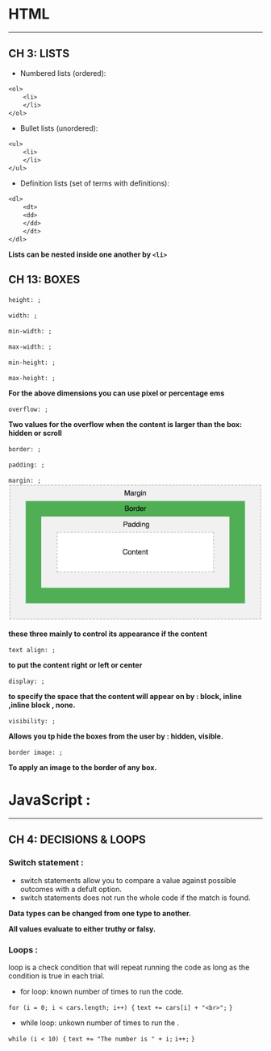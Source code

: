 # HTML
-------

## CH 3: LISTS

- Numbered lists (ordered):

```
<ol>
    <li>
    </li>
</ol>
```

- Bullet lists (unordered):

```
<ul>
    <li>
    </li>
</ul>   
```

- Definition lists (set of terms with definitions):

```
<dl>
    <dt>
    <dd>
    </dd>
    </dt>
</dl>   
```

**Lists can be nested inside one another by `<li>`**

## CH 13: BOXES


`height: ;`

`width: ; `

`min-width: ;`

`max-width: ; `

`min-height: ;`

`max-height: ;`

**For the above dimensions you can use pixel or percentage ems**

`overflow: ;`

**Two values for the overflow when the content is larger than the box: hidden or scroll**

`border: ;`                                  

`padding: ;`

`margin: ;`
![Box Model](box-model.png)

**these three mainly to control its appearance if the content**

`text align: ;`

**to put the content right or left or center**

`display: ;`

**to specify the space that the content will appear on by : block, inline ,inline block , none.**

`visibility: ;`

**Allows you tp hide the boxes from the user by : hidden, visible.**

`border image: ;`

**To apply an image to the border of any box.**




# JavaScript :
--------

## CH 4: DECISIONS & LOOPS

### Switch statement :

- switch statements allow you to compare a value against possible outcomes with a defult option.
- switch statements does not run the whole code if the match is found.

**Data types can be changed from one type to another.**

**All values evaluate to either truthy or falsy.**


### Loops :

loop is a check condition that will repeat running the code as long as the condition is true in each trial. 

- for loop: known number of times to run the code.

`for (i = 0; i < cars.length; i++) {`
`text += cars[i] + "<br>";`
`}`

- while loop: unkown number of times to run the .

`while (i < 10) {`
`text += "The number is " + i;`
`i++;`
`}`
